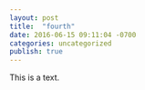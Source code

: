 ```yaml
---
layout: post
title:  "fourth"
date: 2016-06-15 09:11:04 -0700
categories: uncategorized
publish: true
---
```

This is a text.

